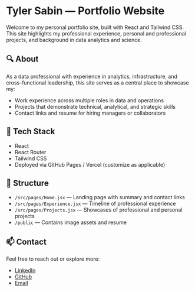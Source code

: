 # Tyler Sabin — Portfolio Website

Welcome to my personal portfolio site, built with React and Tailwind CSS. This site highlights my professional experience, personal and professional projects, and background in data analytics and science.

## 🔍 About

As a data professional with experience in analytics, infrastructure, and cross-functional leadership, this site serves as a central place to showcase my:

- Work experience across multiple roles in data and operations
- Projects that demonstrate technical, analytical, and strategic skills
- Contact links and resume for hiring managers or collaborators

## 🚀 Tech Stack

- React
- React Router
- Tailwind CSS
- Deployed via GitHub Pages / Vercel (customize as applicable)

## 📁 Structure

- `/src/pages/Home.jsx` — Landing page with summary and contact links
- `/src/pages/Experience.jsx` — Timeline of professional experience
- `/src/pages/Projects.jsx` — Showcases of professional and personal projects
- `/public` — Contains image assets and resume

## 📫 Contact

Feel free to reach out or explore more:

- [LinkedIn](https://linkedin.com/in/tyler-sabin-450012212)
- [GitHub](https://github.com/tylersabin11)
- [Email](mailto:tyler.sabin64@gmail.com)
